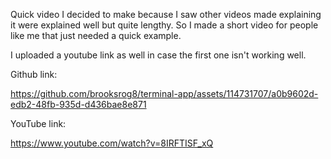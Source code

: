 Quick video I decided to make because I saw other videos made explaining it were explained well but quite lengthy. So I made a short video for people like me that just needed a quick example.

I uploaded a youtube link as well in case the first one isn't working well.




Github link:

https://github.com/brooksrog8/terminal-app/assets/114731707/a0b9602d-edb2-48fb-935d-d436bae8e871


YouTube link:

https://www.youtube.com/watch?v=8IRFTISF_xQ